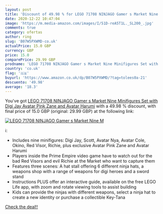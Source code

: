 ```yaml
---
layout: post
title: 'Discount of 49.98 % for LEGO 71708 NINJAGO Gamer s Market Nine M'
date: 2020-12-22 10:47:04
image: 'https://m.media-amazon.com/images/I/51D-reA5T1L._SL200_.jpg'
comments: true
category: ofertas
author: ring
slug: 'B07W5PXWMD-co.uk'
actualPrice: 15.0 GBP
currency: GBP
price: 15.0
comparePrice: 29.99 GBP
prodname: 'LEGO 71708 NINJAGO Gamer s Market Nine Minifigures Set with Digi Jay  Avatar Pink Zane and Avatar Harumi'
country: 'co.uk'
flag: '🇬🇧'
buyurl: 'https://www.amazon.co.uk/dp/B07W5PXWMD/?tag=tolees0a-21'
descuento: '49.98'
average: '18.3'
---
```


You've got [LEGO 71708 NINJAGO Gamer s Market Nine Minifigures Set with Digi Jay  Avatar Pink Zane and Avatar Harumi](https://www.amazon.co.uk/dp/B07W5PXWMD/?tag=tolees0a-21) with a  49.98 % discount, with final price of 15.0 GBP (original: 29.99 GBP) at the following link:

[![LEGO 71708 NINJAGO Gamer s Market Nine M](https://m.media-amazon.com/images/I/51D-reA5T1L._SL200_.jpg)](https://www.amazon.co.uk/dp/B07W5PXWMD/?tag=tolees0a-21)

ℹ️:

- Includes nine minifigures: Digi Jay, Scott, Avatar Nya, Avatar Cole, Okino, Red Visor, Richie, plus exclusive Avatar Pink Zane and Avatar Harumi
- Players inside the Prime Empire video game have to watch out for the bad Red Visors and evil Richie at the Market who want to capture them
- Features three scenes: A hat stall offering 6 different ninja hats, a weapons shop with a range of weapons for digi heroes and a sword stand
- Instructions PLUS offer an interactive guide, available on the free LEGO Life app, with zoom and rotate viewing tools to assist building
- Kids can provide the ninjas with different weapons, select a ninja hat to create a new identity or purchase a collectible Key-Tana

[Check the deal!!](https://www.amazon.co.uk/dp/B07W5PXWMD/?tag=tolees0a-21)

